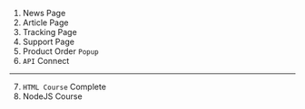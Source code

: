 1. News Page
2. Article Page
3. Tracking Page
4. Support Page
5. Product Order `Popup`
6. `API` Connect
---
7. `HTML Course` Complete
8. NodeJS Course
